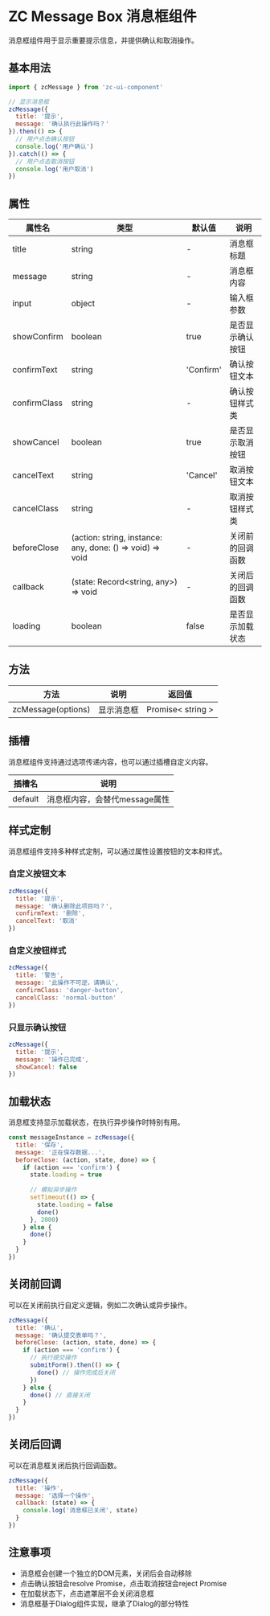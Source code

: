 # ZC Message Box 消息框组件

消息框组件用于显示重要提示信息，并提供确认和取消操作。

## 基本用法

```js
import { zcMessage } from 'zc-ui-component'

// 显示消息框
zcMessage({
  title: '提示',
  message: '确认执行此操作吗？'
}).then(() => {
  // 用户点击确认按钮
  console.log('用户确认')
}).catch(() => {
  // 用户点击取消按钮
  console.log('用户取消')
})
```

## 属性

| 属性名 | 类型 | 默认值 | 说明 |
|-------|------|-------|------|
| title | string | - | 消息框标题 |
| message | string | - | 消息框内容 |
| input | object | - | 输入框参数 |
| showConfirm | boolean | true | 是否显示确认按钮 |
| confirmText | string | 'Confirm' | 确认按钮文本 |
| confirmClass | string | - | 确认按钮样式类 |
| showCancel | boolean | true | 是否显示取消按钮 |
| cancelText | string | 'Cancel' | 取消按钮文本 |
| cancelClass | string | - | 取消按钮样式类 |
| beforeClose | (action: string, instance: any, done: () => void) => void | - | 关闭前的回调函数 |
| callback | (state: Record<string, any>) => void | - | 关闭后的回调函数 |
| loading | boolean | false | 是否显示加载状态 |

## 方法

| 方法 | 说明 | 返回值 |
|------|------|-------|
| zcMessage(options) | 显示消息框 | Promise< string > |

## 插槽

消息框组件支持通过选项传递内容，也可以通过插槽自定义内容。

| 插槽名 | 说明 |
|-------|------|
| default | 消息框内容，会替代message属性 |

## 样式定制

消息框组件支持多种样式定制，可以通过属性设置按钮的文本和样式。

### 自定义按钮文本

```js
zcMessage({
  title: '提示',
  message: '确认删除此项目吗？',
  confirmText: '删除',
  cancelText: '取消'
})
```

### 自定义按钮样式

```js
zcMessage({
  title: '警告',
  message: '此操作不可逆，请确认',
  confirmClass: 'danger-button',
  cancelClass: 'normal-button'
})
```

### 只显示确认按钮

```js
zcMessage({
  title: '提示',
  message: '操作已完成',
  showCancel: false
})
```

## 加载状态

消息框支持显示加载状态，在执行异步操作时特别有用。

```js
const messageInstance = zcMessage({
  title: '保存',
  message: '正在保存数据...',
  beforeClose: (action, state, done) => {
    if (action === 'confirm') {
      state.loading = true
      
      // 模拟异步操作
      setTimeout(() => {
        state.loading = false
        done()
      }, 2000)
    } else {
      done()
    }
  }
})
```

## 关闭前回调

可以在关闭前执行自定义逻辑，例如二次确认或异步操作。

```js
zcMessage({
  title: '确认',
  message: '确认提交表单吗？',
  beforeClose: (action, state, done) => {
    if (action === 'confirm') {
      // 执行提交操作
      submitForm().then(() => {
        done() // 操作完成后关闭
      })
    } else {
      done() // 直接关闭
    }
  }
})
```

## 关闭后回调

可以在消息框关闭后执行回调函数。

```js
zcMessage({
  title: '操作',
  message: '选择一个操作',
  callback: (state) => {
    console.log('消息框已关闭', state)
  }
})
```

## 注意事项

- 消息框会创建一个独立的DOM元素，关闭后会自动移除
- 点击确认按钮会resolve Promise，点击取消按钮会reject Promise
- 在加载状态下，点击遮罩层不会关闭消息框
- 消息框基于Dialog组件实现，继承了Dialog的部分特性

